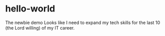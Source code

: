# hello-world
The newbie demo
Looks like I need to expand my tech skills for the last 10 (the Lord willing) of my IT career.
